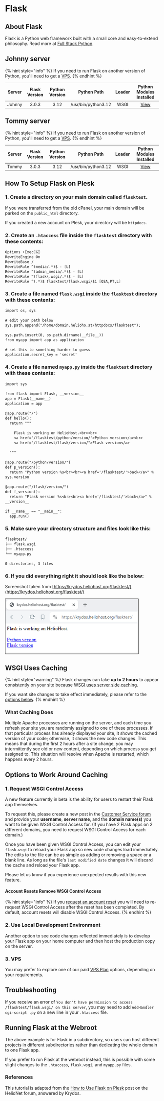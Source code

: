 # Flask

## About Flask

Flask is a Python web framework built with a small core and easy-to-extend philosophy. Read more at [Full Stack Python](https://www.fullstackpython.com/flask.html).

## Johnny server

{% hint style="info" %} 
If you need to run Flask on another version of Python, you'll need to get a [VPS](https://heliohost.org/vps/).
{% endhint %}

| Server | Flask Version | Python Version | Python Path         | Loader | Python Modules Installed                                 |
| :----: | :-----------: | :------------: | :-----------------: | :----: | :------------------------------------------------------: |
| Johnny | 3.0.3         | 3.12           | /usr/bin/python3.12 | WSGI   | [View](https://krydos2.heliohost.org/pyinfo/info3.12.py) |

## Tommy server

{% hint style="info" %} 
If you need to run Flask on another version of Python, you'll need to get a [VPS](https://heliohost.org/vps/).
{% endhint %}

| Server | Flask Version | Python Version | Python Path         | Loader | Python Modules Installed                                 |
| :----: | :-----------: | :------------: | :-----------------: | :----: | :------------------------------------------------------: |
| Tommy  | 3.0.3         | 3.12           | /usr/bin/python3.12 | WSGI   | [View](https://krydos1.heliohost.org/pyinfo/info3.12.py) |

## How To Setup Flask on Plesk

### 1. Create a directory on your main domain called `flasktest`.  

If you were transferred from the old cPanel, your main domain will be parked on the `public_html` directory.  

If you created a new account on Plesk, your directory will be `httpdocs`.

### 2. Create an `.htaccess` file inside the `flasktest` directory with these contents:

```text
Options +ExecCGI
RewriteEngine On
RewriteBase /
RewriteRule ^(media/.*)$ - [L]
RewriteRule ^(admin_media/.*)$ - [L]
RewriteRule ^(flask\.wsgi/.*)$ - [L]
RewriteRule ^(.*)$ flasktest/flask.wsgi/$1 [QSA,PT,L]
```

### 3. Create a file named `flask.wsgi` inside the `flasktest` directory with these contents:

```text
import os, sys

# edit your path below
sys.path.append("/home/domain.helioho.st/httpdocs/flasktest");

sys.path.insert(0, os.path.dirname(__file__))
from myapp import app as application

# set this to something harder to guess
application.secret_key = 'secret'
```

### 4. Create a file named `myapp.py` inside the `flasktest` directory with these contents:

```text
import sys

from flask import Flask, __version__
app = Flask(__name__)
application = app

@app.route("/")
def hello():
  return """

    Flask is working on HelioHost.<br><br>
    <a href="/flasktest/python/version/">Python version</a><br>
    <a href="/flasktest/flask/version/">Flask version</a>

  """

@app.route("/python/version/")
def p_version():
  return "Python version %s<br><br><a href='/flasktest/'>back</a>" % sys.version

@app.route("/flask/version/")
def f_version():
  return "Flask version %s<br><br><a href='/flasktest/'>back</a>" % __version__

if __name__ == "__main__":
  app.run()
```

### 5. Make sure your directory structure and files look like this:

```text
flasktest/
├── flask.wsgi
├── .htaccess
└── myapp.py

0 directories, 3 files
```

### 6. If you did everything right it should look like the below:

Screenshot taken from [https://krydos.heliohost.org/flasktest/](https://krydos.heliohost.org/flasktest/)

![](../.gitbook/assets/flask_test.png)

## WSGI Uses Caching

{% hint style="warning" %}
Flask changes can take **up to 2 hours** to appear consistently on your site because [WSGI uses server side caching](#wsgi-uses-caching).

If you want site changes to take effect immediately, please refer to the [options below](#options-to-work-around-caching).
{% endhint %}

### What Caching Does

Multiple Apache processes are running on the server, and each time you refresh your site you are randomly assigned to one of these processes. If that particular process has already displayed your site, it shows the cached version of your code; otherwise, it shows the new code changes. This means that during the first 2 hours after a site change, you may intermittently see old or new content, depending on which process you get assigned to. This situation will resolve when Apache is restarted, which happens every 2 hours.

## Options to Work Around Caching

### 1. Request WSGI Control Access

A new feature currently in beta is the ability for users to restart their Flask app themselves. 

To request this, please create a new post in the [Customer Service forum](https://helionet.org/index/forum/45-customer-service/?do=add) and provide your **username**, **server name**, and the **domain name(s)** you want to be given WSGI Control Access for. (If you have 2 Flask apps on 2 different domains, you need to request WSGI Control Access for each domain.)

Once you have been given WSGI Control Access, you can edit your `flask.wsgi` to reload your Flask app so new code changes load immediately. The edits to the file can be as simple as adding or removing a space or a blank line. As long as the file's `last modified date` changes it will discard the cache and reload your Flask app.

Please let us know if you experience unexpected results with this new feature.

#### Account Resets Remove WSGI Control Access

{% hint style="info" %}
If you [request an account reset](../faq.md#how-do-i-reset-my-hosting-account-to-start-fresh) you will need to re-request WSGI Control Access after the reset has been completed. By default, account resets will disable WSGI Control Access.
{% endhint %}

### 2. Use Local Development Environment

Another option to see code changes reflected immediately is to develop your Flask app on your home computer and then host the production copy on the server.

### 3. VPS

You may prefer to explore one of our paid [VPS Plan](https://heliohost.org/vps/) options, depending on your requirements.

## Troubleshooting

If you receive an error of `You don't have permission to access /flasktest/flask.wsgi/ on this server`, you may need to add `AddHandler cgi-script .py` on a new line in your `.htaccess` file.

## Running Flask at the Webroot

The above example is for Flask in a subdirectory, so users can host different projects in different subdirectories rather than dedicating the whole domain to one Flask app.

If you prefer to run Flask at the webroot instead, this is possible with some slight changes to the `.htaccess`, `flask.wsgi`, and `myapp.py` files.

### References

This tutorial is adapted from the [How to Use Flask on Plesk](https://helionet.org/index/topic/53856-how-to-use-flask-on-plesk/) post on the HelioNet forum, answered by Krydos.